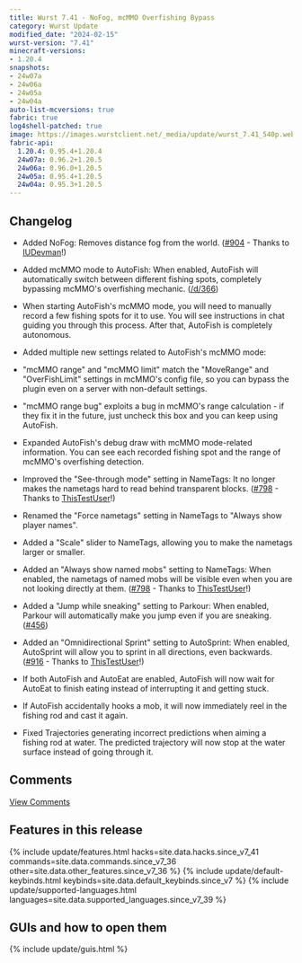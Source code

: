 ```yaml
---
title: Wurst 7.41 - NoFog, mcMMO Overfishing Bypass
category: Wurst Update
modified_date: "2024-02-15"
wurst-version: "7.41"
minecraft-versions:
- 1.20.4
snapshots:
- 24w07a
- 24w06a
- 24w05a
- 24w04a
auto-list-mcversions: true
fabric: true
log4shell-patched: true
image: https://images.wurstclient.net/_media/update/wurst_7.41_540p.webp
fabric-api:
  1.20.4: 0.95.4+1.20.4
  24w07a: 0.96.2+1.20.5
  24w06a: 0.96.0+1.20.5
  24w05a: 0.95.4+1.20.5
  24w04a: 0.95.3+1.20.5
---
```

## Changelog

- Added NoFog: Removes distance fog from the world. ([#904](https://github.com/Wurst-Imperium/Wurst7/pull/904) - Thanks to [IUDevman](https://github.com/IUDevman)!)

- Added mcMMO mode to AutoFish: When enabled, AutoFish will automatically switch between different fishing spots, completely bypassing mcMMO's overfishing mechanic. ([/d/366](https://wurstforum.net/d/366))

- When starting AutoFish's mcMMO mode, you will need to manually record a few fishing spots for it to use. You will see instructions in chat guiding you through this process. After that, AutoFish is completely autonomous.

- Added multiple new settings related to AutoFish's mcMMO mode:

- "mcMMO range" and "mcMMO limit" match the "MoveRange" and "OverFishLimit" settings in mcMMO's config file, so you can bypass the plugin even on a server with non-default settings.

- "mcMMO range bug" exploits a bug in mcMMO's range calculation - if they fix it in the future, just uncheck this box and you can keep using AutoFish.

- Expanded AutoFish's debug draw with mcMMO mode-related information. You can see each recorded fishing spot and the range of mcMMO's overfishing detection.

- Improved the "See-through mode" setting in NameTags: It no longer makes the nametags hard to read behind transparent blocks. ([#798](https://github.com/Wurst-Imperium/Wurst7/pull/798) - Thanks to [ThisTestUser](https://github.com/ThisTestUser)!)

- Renamed the "Force nametags" setting in NameTags to "Always show player names".

- Added a "Scale" slider to NameTags, allowing you to make the nametags larger or smaller.

- Added an "Always show named mobs" setting to NameTags: When enabled, the nametags of named mobs will be visible even when you are not looking directly at them. ([#798](https://github.com/Wurst-Imperium/Wurst7/pull/798) - Thanks to [ThisTestUser](https://github.com/ThisTestUser)!)

- Added a "Jump while sneaking" setting to Parkour: When enabled, Parkour will automatically make you jump even if you are sneaking. ([#456](https://github.com/Wurst-Imperium/Wurst7/issues/456))

- Added an "Omnidirectional Sprint" setting to AutoSprint: When enabled, AutoSprint will allow you to sprint in all directions, even backwards. ([#916](https://github.com/Wurst-Imperium/Wurst7/pull/916) - Thanks to [ThisTestUser](https://github.com/ThisTestUser)!)

- If both AutoFish and AutoEat are enabled, AutoFish will now wait for AutoEat to finish eating instead of interrupting it and getting stuck.

- If AutoFish accidentally hooks a mob, it will now immediately reel in the fishing rod and cast it again.

- Fixed Trajectories generating incorrect predictions when aiming a fishing rod at water. The predicted trajectory will now stop at the water surface instead of going through it.

## Comments

<a href="https://wurstforum.net/d/418?utm_source=wurstclient.net&utm_medium=Wurst+update&utm_content=Wurst+{{ page.wurst-version }}" target="_blank" class="button fg-white bg-lightBlue" data-analytics="View Comments" title="Discuss this update on our forum.">
  <span class="icon mif-bubbles"></span>
  View Comments
</a>

## Features in this release

{% include update/features.html hacks=site.data.hacks.since_v7_41 commands=site.data.commands.since_v7_36 other=site.data.other_features.since_v7_36 %}
{% include update/default-keybinds.html keybinds=site.data.default_keybinds.since_v7 %}
{% include update/supported-languages.html languages=site.data.supported_languages.since_v7_39 %}

## GUIs and how to open them

{% include update/guis.html %}
